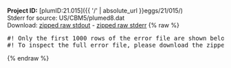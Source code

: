 **Project ID:** [plumID:21.015]({{ '/' | absolute_url }}eggs/21/015/)  
Stderr for source:  US/CBM5/plumed8.dat   
Download: [zipped raw stdout](plumed8.dat.plumed_master.stdout.txt.zip) - [zipped raw stderr](plumed8.dat.plumed_master.stderr.txt.zip) 
{% raw %}
<pre>
#! Only the first 1000 rows of the error file are shown below
#! To inspect the full error file, please download the zipped raw stderr file above
</pre>
{% endraw %}
